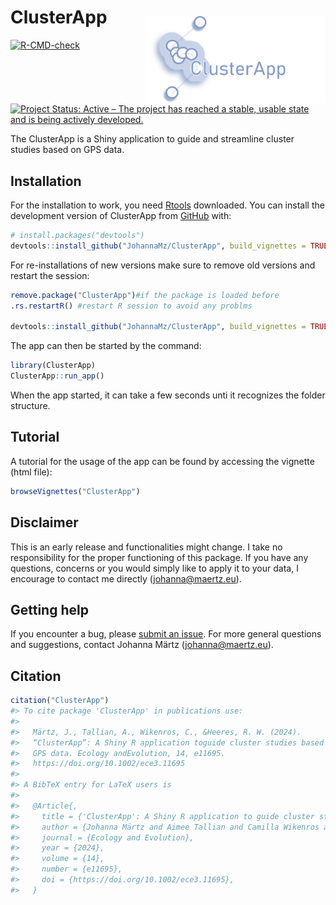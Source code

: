
<!-- README.md is generated from README.Rmd. Please edit that file -->

# ClusterApp <img style="padding: 15px 0px 0px 0px;"  src='inst/app/www/favicon_withtext.png' align="right" height="140"/>

<!-- badges: start -->

[![R-CMD-check](https://github.com/JohannaMz/ClusterApp/actions/workflows/R-CMD-check.yaml/badge.svg)](https://github.com/JohannaMz/ClusterApp/actions/workflows/R-CMD-check.yaml)
[![Project Status: Active – The project has reached a stable, usable
state and is being actively
developed.](https://www.repostatus.org/badges/latest/active.svg)](https://www.repostatus.org/#active)
<!-- ![pkgcheck](https://github.com/JohannaMz/ClusterApp/workflows/pkgcheck/badge.svg)](https://github.com/JohannaMz/ClusterApp/actions?query=workflow%3Apkgcheck) -->
<!-- badges: end -->

The ClusterApp is a Shiny application to guide and streamline cluster
studies based on GPS data.

## Installation

For the installation to work, you need
[Rtools](https://cran.r-project.org/bin/windows/Rtools/) downloaded. You
can install the development version of ClusterApp from
[GitHub](https://github.com/) with:

``` r
# install.packages("devtools")
devtools::install_github("JohannaMz/ClusterApp", build_vignettes = TRUE)
```

For re-installations of new versions make sure to remove old versions
and restart the session:

``` r
remove.package("ClusterApp")#if the package is loaded before
.rs.restartR() #restart R session to avoid any problms

devtools::install_github("JohannaMz/ClusterApp", build_vignettes = TRUE)
```

The app can then be started by the command:

``` r
library(ClusterApp)
ClusterApp::run_app()
```

When the app started, it can take a few seconds unti it recognizes the
folder structure.

## Tutorial

A tutorial for the usage of the app can be found by accessing the
vignette (html file):

``` r
browseVignettes("ClusterApp")
```

## Disclaimer

This is an early release and functionalities might change. I take no
responsibility for the proper functioning of this package. If you have
any questions, concerns or you would simply like to apply it to your
data, I encourage to contact me directly (<johanna@maertz.eu>).

## Getting help

If you encounter a bug, please [submit an
issue](https://github.com/JohannaMz/ClusterApp/issues). For more general
questions and suggestions, contact Johanna Märtz (<johanna@maertz.eu>).

## Citation

``` r
citation("ClusterApp")
#> To cite package 'ClusterApp' in publications use:
#> 
#>   Märtz, J., Tallian, A., Wikenros, C., &Heeres, R. W. (2024).
#>   “ClusterApp”: A Shiny R application toguide cluster studies based on
#>   GPS data. Ecology andEvolution, 14, e11695.
#>   https://doi.org/10.1002/ece3.11695
#> 
#> A BibTeX entry for LaTeX users is
#> 
#>   @Article{,
#>     title = {'ClusterApp': A Shiny R application to guide cluster studies based on GPS data},
#>     author = {Johanna Märtz and Aimee Tallian and Camilla Wikenros and Rick Heeres},
#>     journal = {Ecology and Evolution},
#>     year = {2024},
#>     volume = {14},
#>     number = {e11695},
#>     doi = {https://doi.org/10.1002/ece3.11695},
#>   }
```

